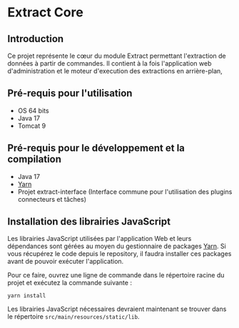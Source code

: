 # Extract Core

## Introduction

Ce projet représente le c&oelig;ur du module Extract permettant l'extraction de données à partir de commandes. Il
contient à la fois l'application web d'administration et le moteur d'execution des extractions en arrière-plan,

## Pré-requis pour l'utilisation
* OS 64 bits
* Java 17
* Tomcat 9

## Pré-requis pour le développement et la compilation
* Java 17
* [Yarn][Yarn_Site]
* Projet extract-interface (Interface commune pour l'utilisation des plugins connecteurs et tâches)

## Installation des librairies JavaScript

Les librairies JavaScript utilisées par l'application Web et leurs dépendances sont gérées au moyen du gestionnaire de
packages [Yarn][Yarn_Site]. Si vous récupérez le code depuis le repository, il faudra installer ces packages avant de pouvoir
exécuter l'application.

Pour ce faire, ouvrez une ligne de commande dans le répertoire racine du projet et exécutez la commande suivante&nbsp;:
```
yarn install
```

Les librairies JavaScript nécessaires devraient maintenant se trouver dans le répertoire `src/main/resources/static/lib`.

[Yarn_Site]: https://yarnpkg.com/ "Site du gestionnaire de package Yarn"